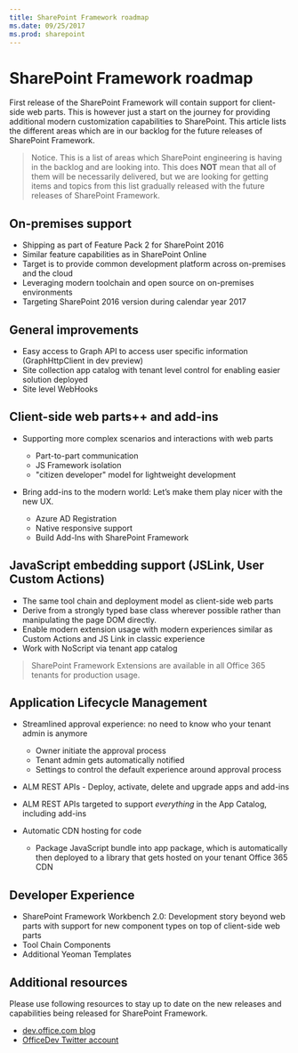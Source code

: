 ```yaml
---
title: SharePoint Framework roadmap
ms.date: 09/25/2017
ms.prod: sharepoint
---
```



# SharePoint Framework roadmap

First release of the SharePoint Framework will contain support for client-side web parts. This is however just a start on the journey for providing additional modern customization capabilities to SharePoint. This article lists the different areas which are in our backlog for the future releases of SharePoint Framework.

> Notice. This is a list of areas which SharePoint engineering is having in the backlog and are looking into. This does **NOT** mean that all of them will be necessarily delivered, but we are looking for getting items and topics from this list gradually released with the future releases of SharePoint Framework.  

## On-premises support

- Shipping as part of Feature Pack 2 for SharePoint 2016
- Similar feature capabilities as in SharePoint Online
- Target is to provide common development platform across on-premises and the cloud
- Leveraging modern toolchain and open source on on-premises environments
- Targeting SharePoint 2016 version during calendar year 2017

## General improvements

- Easy access to Graph API to access user specific information (GraphHttpClient in dev preview)
- Site collection app catalog with tenant level control for enabling easier solution deployed 
- Site level WebHooks

## Client-side web parts++ and add-ins

- Supporting more complex scenarios and interactions with web parts
    - Part-to-part communication
	- JS Framework isolation
    - "citizen developer" model for lightweight development

- Bring add-ins to the modern world: Let’s make them play nicer with the new UX. 
    - Azure AD Registration
    - Native responsive support 
    - Build Add-Ins with SharePoint Framework

## JavaScript embedding support (JSLink, User Custom Actions)

- The same tool chain and deployment model as client-side web parts
- Derive from a strongly typed base class wherever possible rather than manipulating the page DOM directly.
- Enable modern extension usage with modern experiences similar as Custom Actions and JS Link in classic experience
- Work with NoScript via tenant app catalog

> SharePoint Framework Extensions are available in all Office 365 tenants for production usage.

## Application Lifecycle Management

- Streamlined approval experience: no need to know who your tenant admin is anymore
    - Owner initiate the approval process
    - Tenant admin gets automatically notified 
    - Settings to control the default experience around approval process

- ALM REST APIs - Deploy, activate, delete and upgrade apps and add-ins
- ALM REST APIs targeted to support *everything* in the App Catalog, including add-ins
- Automatic CDN hosting for code
    - Package JavaScript bundle into app package, which is automatically then deployed to a library that gets hosted on your tenant Office 365 CDN


## Developer Experience
- SharePoint Framework Workbench 2.0: Development story beyond web parts with support for new component types on top of client-side web parts
- Tool Chain Components
- Additional Yeoman Templates


## Additional resources
Please use following resources to stay up to date on the new releases and capabilities being released for SharePoint Framework.

* [dev.office.com blog](https://dev.office.com/blogs)
* [OfficeDev Twitter account](https://twitter.com/officedev)
